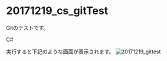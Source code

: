 # 20171219_cs_gitTest
Gitのテストです。

C#

実行すると下記のような画面が表示されます。
![20171219_gittest](https://user-images.githubusercontent.com/5728999/34142553-20825b18-e4cb-11e7-95ee-8cbf30232cc7.png)
